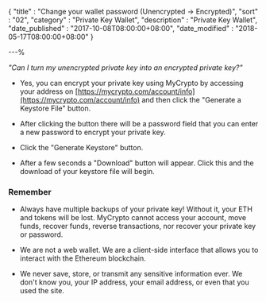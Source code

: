 {
"title" : "Change your wallet password (Unencrypted -> Encrypted)",
"sort" : "02",
"category" : "Private Key Wallet",
"description" : "Private Key Wallet",
"date_published" : "2017-10-08T08:00:00+08:00",
"date_modified" : "2018-05-17T08:00:00+08:00"
}

---%

_"Can I turn my unencrypted private key into an encrypted private key?"_

* Yes, you can encrypt your private key using MyCrypto by accessing your address on [https://mycrypto.com/account/info](https://mycrypto.com/account/info) and then click the "Generate a Keystore File" button.

* After clicking the button there will be a password field that you can enter a new password to encrypt your private key.

* Click the "Generate Keystore" button.

* After a few seconds a "Download" button will appear. Click this and the download of your keystore file will begin.

### Remember

* Always have multiple backups of your private key! Without it, your ETH and tokens will be lost. MyCrypto cannot access your account, move funds, recover funds, reverse transactions, nor recover your private key or password.

* We are not a web wallet. We are a client-side interface that allows you to interact with the Ethereum blockchain.

* We never save, store, or transmit any sensitive information ever. We don't know you, your IP address, your email address, or even that you used the site.</div>

